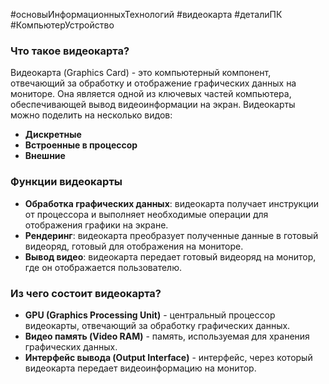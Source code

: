 #основыИнформационныхТехнологий 
#видеокарта
#деталиПК
 #КомпьютерУстройство 
### Что такое видеокарта?
Видеокарта (Graphics Card) - это компьютерный компонент, отвечающий за обработку и отображение графических данных на мониторе. Она является одной из ключевых частей компьютера, обеспечивающей вывод видеоинформации на экран. Видеокарты можно поделить на несколько видов:
- **Дискретные**
- **Встроенные в процессор**
- **Внешние**
### Функции видеокарты
- **Обработка графических данных**: видеокарта получает инструкции от процессора и выполняет необходимые операции для отображения графики на экране.
- **Рендеринг**: видеокарта преобразует полученные данные в готовый видеоряд, готовый для отображения на мониторе.
- **Вывод видео**: видеокарта передает готовый видеоряд на монитор, где он отображается пользователю.
### Из чего состоит видеокарта?
- **GPU (Graphics Processing Unit)** - центральный процессор видеокарты, отвечающий за обработку графических данных.
- **Видео память (Video RAM)** - память, используемая для хранения графических данных.
- **Интерфейс вывода (Output Interface)** - интерфейс, через который видеокарта передает видеоинформацию на монитор.